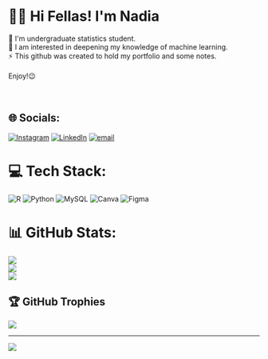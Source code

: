 # 🙌🏻 Hi Fellas! I'm Nadia
🏫 I'm undergraduate statistics student.<br>📌 I am interested in deepening my knowledge of machine learning.<br>⚡️ This github was created to hold my portfolio and some notes.<br><br>Enjoy!😉<br><br><br>


## 🌐 Socials:
[![Instagram](https://img.shields.io/badge/Instagram-%23E4405F.svg?logo=Instagram&logoColor=white)](https://instagram.com/https://www.instagram.com/nadeyyah_/) [![LinkedIn](https://img.shields.io/badge/LinkedIn-%230077B5.svg?logo=linkedin&logoColor=white)](https://linkedin.com/in/https://www.linkedin.com/in/nadia-alzena-zahrani/) [![email](https://img.shields.io/badge/Email-D14836?logo=gmail&logoColor=white)](mailto:nadiaalzenazahrani@gmail.com) 

# 💻 Tech Stack:
![R](https://img.shields.io/badge/r-%23276DC3.svg?style=flat&logo=r&logoColor=white) ![Python](https://img.shields.io/badge/python-3670A0?style=flat&logo=python&logoColor=ffdd54) ![MySQL](https://img.shields.io/badge/mysql-4479A1.svg?style=flat&logo=mysql&logoColor=white) ![Canva](https://img.shields.io/badge/Canva-%2300C4CC.svg?style=flat&logo=Canva&logoColor=white) ![Figma](https://img.shields.io/badge/figma-%23F24E1E.svg?style=flat&logo=figma&logoColor=white)
# 📊 GitHub Stats:
![](https://github-readme-stats.vercel.app/api?username=nadeyyah&theme=dracula&hide_border=false&include_all_commits=false&count_private=false)<br/>
![](https://github-readme-streak-stats.herokuapp.com/?user=nadeyyah&theme=dracula&hide_border=false)<br/>
![](https://github-readme-stats.vercel.app/api/top-langs/?username=nadeyyah&theme=dracula&hide_border=false&include_all_commits=false&count_private=false&layout=compact)

## 🏆 GitHub Trophies
![](https://github-profile-trophy.vercel.app/?username=nadeyyah&theme=dracula&no-frame=false&no-bg=false&margin-w=4)

---
[![](https://visitcount.itsvg.in/api?id=nadeyyah&icon=0&color=1)](https://visitcount.itsvg.in)

<!-- Proudly created with GPRM ( https://gprm.itsvg.in ) -->
